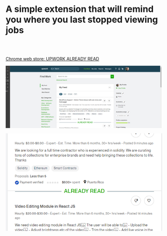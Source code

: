 <h1>A simple extension that will remind you where you last stopped viewing jobs </h1><br>


<br>[Chrome web store: UPWORK ALREADY READ](https://chrome.google.com/webstore/detail/upwork-already-read/ejbaepaapdgjhookdageiidjkffpejpf/related)
<br>

<div style=" display: block;
  margin-left: auto;
  margin-right: auto;" >

![](3.png)

![](1.png) 



</div>
